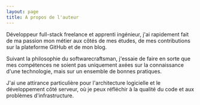 ```yaml
---
layout: page
title: A propos de l'auteur
---
```


Développeur full-stack freelance et apprenti ingénieur, j'ai rapidement fait de ma passion mon métier aux côtés de mes études, de mes contributions sur la plateforme GitHub et de mon blog.

Suivant la philosophie du softwarecraftsman, j'essaie de faire en sorte que mes compétences ne soient pas uniquement axées sur la connaissance d'une technologie, mais sur un ensemble de bonnes pratiques.

J'ai une attirance particulière pour l'architecture logicielle et le développement côté serveur, où je peux réfléchir à la qualité du code et aux problèmes d'infrastructure.
